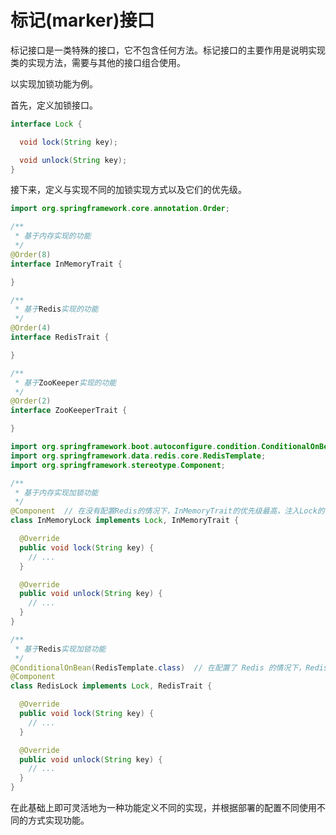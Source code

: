 # 标记(marker)接口

标记接口是一类特殊的接口，它不包含任何方法。标记接口的主要作用是说明实现类的实现方法，需要与其他的接口组合使用。

以实现加锁功能为例。

首先，定义加锁接口。

```java
interface Lock {

  void lock(String key);

  void unlock(String key);
}
```

接下来，定义与实现不同的加锁实现方式以及它们的优先级。

```java
import org.springframework.core.annotation.Order;

/**
 * 基于内存实现的功能
 */
@Order(8)
interface InMemoryTrait {

}

/**
 * 基于Redis实现的功能
 */
@Order(4)
interface RedisTrait {

}

/**
 * 基于ZooKeeper实现的功能
 */
@Order(2)
interface ZooKeeperTrait {

}
```

```java
import org.springframework.boot.autoconfigure.condition.ConditionalOnBean;
import org.springframework.data.redis.core.RedisTemplate;
import org.springframework.stereotype.Component;

/**
 * 基于内存实现加锁功能
 */
@Component  // 在没有配置Redis的情况下，InMemoryTrait的优先级最高，注入Lock的实例是InMemoryLock。
class InMemoryLock implements Lock, InMemoryTrait {

  @Override
  public void lock(String key) {
    // ...
  }

  @Override
  public void unlock(String key) {
    // ...
  }
}

/**
 * 基于Redis实现加锁功能
 */
@ConditionalOnBean(RedisTemplate.class)  // 在配置了 Redis 的情况下，RedisTrait的优先级更高，注入Lock的实例是RedisLock。
@Component
class RedisLock implements Lock, RedisTrait {

  @Override
  public void lock(String key) {
    // ...
  }

  @Override
  public void unlock(String key) {
    // ...
  }
}
```

在此基础上即可灵活地为一种功能定义不同的实现，并根据部署的配置不同使用不同的方式实现功能。
